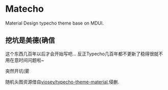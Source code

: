 # Matecho
Material Design typecho theme base on MDUI.

## 挖坑是美德(确信
这个东西几百年以后才会开始写吧...
反正Typecho几百年都不更新了稳得很就不用在意时间问题啦~

突然开坑(雾

随机头图资源借自[viosey/typecho-theme-material](https://github.com/viosey/typecho-theme-material/tree/master/img/random),侵删.